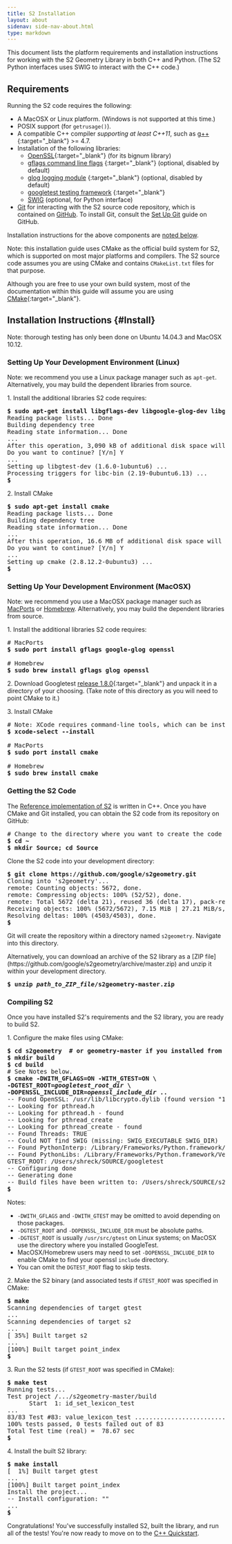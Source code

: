```yaml
---
title: S2 Installation
layout: about
sidenav: side-nav-about.html
type: markdown
---
```


This document lists the platform requirements and installation
instructions for working with the S2 Geometry Library in both
C++ and Python. (The S2 Python interfaces uses SWIG to interact
with the C++ code.)

## Requirements

Running the S2 code requires the following:

*   A MacOSX or Linux platform. (Windows is not supported at this time.)
*   POSIX support (for `getrusage()`).
*   A compatible C++ compiler *supporting at least C++11*, such as
    [g++](https://gcc.gnu.org/){:target="_blank"} >= 4.7.
*   Installation of the following libraries:
    *   [OpenSSL](https://github.com/openssl/openssl){:target="_blank"} (for its
        bignum library)
    *   [gflags command line flags](https://github.com/gflags/gflags)
        {:target="_blank"} (optional, disabled by default)
    *   [glog logging module](https://github.com/google/glog) {:target="_blank"}
        (optional, disabled by default)
    *   [googletest testing framework](https://github.com/google/googletest)
        {:target="_blank"}
    *   [SWIG](https://github.com/swig/swig) (optional, for Python interface)
*   [Git](https://git-scm.com/) for interacting with the S2 source code
    repository, which is contained on [GitHub](http://github.com). To install
    Git, consult the [Set Up Git](https://help.github.com/articles/set-up-git/)
    guide on GitHub.

Installation instructions for the above components are [noted below](#Install).

<p class="note">
Note: this installation guide uses CMake as the official build system for
S2, which is supported on most major platforms and compilers. The S2
source code assumes you are using CMake and contains
<code>CMakeList.txt</code> files for that purpose.
</p>

Although you are free to use your own build system, most of the documentation
within this guide will assume you are using
[CMake](https://cmake.org/){:target="_blank"}.

## Installation Instructions {#Install}

Note: thorough testing has only been done on Ubuntu 14.04.3
and MacOSX 10.12.

### Setting Up Your Development Environment (Linux)

Note: we recommend you use a Linux package manager such as
`apt-get`. Alternatively, you may build the dependent
libraries from source.

1\. Install the additional libraries S2 code requires:

<pre>
<b>$ sudo apt-get install libgflags-dev libgoogle-glog-dev libgtest-dev libssl-dev</b>
Reading package lists... Done
Building dependency tree
Reading state information... Done
...
After this operation, 3,090 kB of additional disk space will be used.
Do you want to continue? [Y/n] Y
...
Setting up libgtest-dev (1.6.0-1ubuntu6) ...
Processing triggers for libc-bin (2.19-0ubuntu6.13) ...
<b>$</b>
</pre>

2\. Install CMake

<pre>
<b>$ sudo apt-get install cmake</b>
Reading package lists... Done
Building dependency tree
Reading state information... Done
...
After this operation, 16.6 MB of additional disk space will be used.
Do you want to continue? [Y/n] Y
...
Setting up cmake (2.8.12.2-0ubuntu3) ...
<b>$</b>
</pre>

### Setting Up Your Development Environment (MacOSX)

Note: we recommend you use a MacOSX package manager such as
[MacPorts](https://macports.org) or [Homebrew](https://brew.sh).
Alternatively, you may build the dependent libraries from source.

1\. Install the additional libraries S2 code requires:

<pre>
# MacPorts
<b>$ sudo port install gflags google-glog openssl</b>

# Homebrew
<b>$ sudo brew install gflags glog openssl</b>
</pre>

2\. Download Googletest
[release 1.8.0](https://github.com/google/googletest/releases/tag/release-1.8.0){:target="_blank"}
and unpack it in a directory of your choosing. (Take note of this
directory as you will need to point CMake to it.)

3\. Install CMake

<pre>
# Note: XCode requires command-line tools, which can be installed with:
<b>$ xcode-select --install</b>

# MacPorts
<b>$ sudo port install cmake</b>

# Homebrew
<b>$ sudo brew install cmake</b>
</pre>

### Getting the S2 Code

The [Reference implementation of S2](https://github.com/google/s2geometry)
is written in C++. Once you have CMake and Git installed, you can obtain
the S2 code from its repository on GitHub:

<pre>
# Change to the directory where you want to create the code repository
<b>$ cd ~
$ mkdir Source; cd Source</b>
</pre>

Clone the S2 code into your development directory:

<pre>
<b>$ git clone https://github.com/google/s2geometry.git</b>
Cloning into 's2geometry'...
remote: Counting objects: 5672, done.
remote: Compressing objects: 100% (52/52), done.
remote: Total 5672 (delta 21), reused 36 (delta 17), pack-reused 5601
Receiving objects: 100% (5672/5672), 7.15 MiB | 27.21 MiB/s, done.
Resolving deltas: 100% (4503/4503), done.
<b>$</b>
</pre>

Git will create the repository within a directory named `s2geometry`.
Navigate into this directory.

<p class="note">
Alternatively, you can download an archive of the S2 library as a
[ZIP file](https://github.com/google/s2geometry/archive/master.zip)
and unzip it within your development directory.

<pre>
<b>$ unzip <i>path_to_ZIP_file</i>/s2geometry-master.zip</b>
</pre>
</p>

### Compiling S2

Once you have installed S2's requirements and the S2 library, you
are ready to build S2.

1\. Configure the make files using CMake:

<pre>
<b>$ cd s2geometry  # or geometry-master if you installed from the ZIP file
$ mkdir build
$ cd build</b>
# See Notes below.
<b>$ cmake -DWITH_GFLAGS=ON -WITH_GTEST=ON \
-DGTEST_ROOT=<i>googletest_root_dir</i> \
-DOPENSSL_INCLUDE_DIR=<i>openssl_include_dir</i> ..</b>
-- Found OpenSSL: /usr/lib/libcrypto.dylib (found version "1.0.2m")
-- Looking for pthread.h
-- Looking for pthread.h - found
-- Looking for pthread_create
-- Looking for pthread_create - found
-- Found Threads: TRUE
-- Could NOT find SWIG (missing: SWIG_EXECUTABLE SWIG_DIR)
-- Found PythonInterp: /Library/Frameworks/Python.framework/Versions/2.7/bin/python (found version "2.7.11") 
-- Found PythonLibs: /Library/Frameworks/Python.framework/Versions/2.7/lib/libpython2.7.dylib (found version "2.7.11") 
GTEST_ROOT: /Users/shreck/SOURCE/googletest
-- Configuring done
-- Generating done
-- Build files have been written to: /Users/shreck/SOURCE/s2geometry-master/build
<b>$</b>
</pre>

Notes:

*   `-DWITH_GFLAGS` and `-DWITH_GTEST` may be omitted to avoid depending
    on those packages.
*   `-DGTEST_ROOT` and `-DOPENSSL_INCLUDE_DIR` must be absolute paths.
*   `-DGTEST_ROOT` is usually `/usr/src/gtest` on Linux systems; on
    MacOSX use the directory where you installed GoogleTest.
*   MacOSX/Homebrew users may need to set `-DOPENSSL_INCLUDE_DIR` to
    enable CMake to find your openssl `include` directory.
*   You can omit the `DGTEST_ROOT` flag to skip tests.

2\. Make the S2 binary (and associated tests if `GTEST_ROOT` was
    specified in CMake:

<pre>
<b>$ make</b>
Scanning dependencies of target gtest
...
Scanning dependencies of target s2
...
[ 35%] Built target s2
...
[100%] Built target point_index
<b>$</b>
</pre>

3\. Run the S2 tests (if `GTEST_ROOT` was specified in CMake):

<pre>
<b>$ make test</b>
Running tests...
Test project /.../s2geometry-master/build
      Start  1: id_set_lexicon_test
...
83/83 Test #83: value_lexicon_test .............................   Passed    0.01 sec
100% tests passed, 0 tests failed out of 83
Total Test time (real) =  78.67 sec
<b>$</b>
</pre>


4\. Install the built S2 library:

<pre>
<b>$ make install</b>
[  1%] Built target gtest
...
[100%] Built target point_index
Install the project...
-- Install configuration: ""
...
<b>$</b>
</pre>

Congratulations! You've successfully installed S2, built the library, and run
all of the tests! You're now ready to move on to the
[C++ Quickstart](../devguide/cpp/quickstart).
